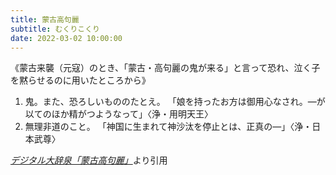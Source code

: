 ```yaml
---
title: 蒙古高句麗
subtitle: むくりこくり
date: 2022-03-02 10:00:00
---
```


《蒙古来襲（元寇）のとき、「蒙古・高句麗の鬼が来る」と言って恐れ、泣く子を黙らせるのに用いたところから》
1. 鬼。また、恐ろしいもののたとえ。
    「娘を持ったお方は御用心なされ。―が以てのほか精がつようなって」〈浄・用明天王〉
2. 無理非道のこと。
    「神国に生まれて神沙汰を停止とは、正真の―」〈浄・日本武尊〉

<cite>[デジタル大辞泉「蒙古高句麗」](https://dictionary.goo.ne.jp/word/%E8%92%99%E5%8F%A4%E9%AB%98%E5%8F%A5%E9%BA%97/)</cite>より引用